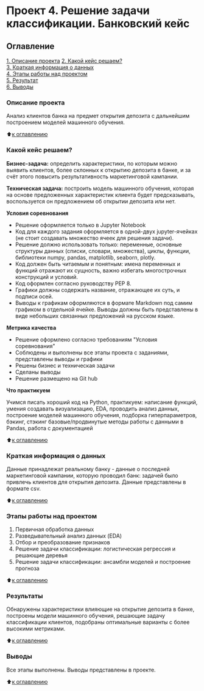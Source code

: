 # Проект 4. Решение задачи классификации. Банковский кейс

## Оглавление
[1. Описание проекта](https://github.com/Nasim2506/my_works/edit/master/Project_4/Readme.md#Описание-проекта)
[2. Какой кейс решаем?](https://github.com/Nasim2506/my_works/edit/master/Project_4/Readme.md#Какой-кейс-решаем)  
[3. Краткая информация о данных](https://github.com/Nasim2506/my_works/edit/master/Project_4/Readme.md#Краткая-информация-о-данных)  
[4. Этапы работы над проектом](https://github.com/Nasim2506/my_works/edit/master/Project_4/README.md#Этапы-работы-над-проектом)  
[5. Результат](https://github.com/Nasim2506/my_works/edit/master/Project_4/README.md#Результат)    
[6. Выводы](https://github.com/Nasim2506/my_works/edit/master/Project_4/README.md#Выводы) 

### Описание проекта  
Анализ клиентов банка на предмет открытия депозита с дальнейшим построением моделей машинного обучения.

:arrow_up:[к оглавлению](https://github.com/Nasim2506/my_works/edit/master/Project_4/README.md#Оглавление)

### Какой кейс решаем?    

**Бизнес-задача:** определить характеристики, по которым можно выявить клиентов, более склонных к открытию депозита в банке, и за счёт этого повысить результативность маркетинговой кампании.

**Техническая задача:** построить модель машинного обучения, которая на основе предложенных характеристик клиента будет предсказывать, воспользуется он предложением об открытии депозита или нет.

**Условия соревнования**

- Решение оформляется только в Jupyter Notebook
- Код для каждого задания оформляется в одной-двух jupyter-ячейках (не стоит создавать множество ячеек для решения задачи).
- Решение должно использовать только: переменные, основные структуры данных (списки, словари, множества), циклы, функции, библиотеки numpy, pandas, matplotlib, seaborn, plotly.
- Код должен быть читаемым и понятным: имена переменных и функций отражают их сущность, важно избегать многострочных конструкций и условий.
- Код оформлен согласно руководству PEP 8.
- Графики должны содержать название, отражающее их суть, и подписи осей.
- Выводы к графикам оформляются в формате Markdown под самим графиком в отдельной ячейке. Выводы должны быть представлены в виде небольших связанных предложений на русском языке.

**Метрика качества**

- Решение оформлено согласно требованиям "Условия соревнования"
- Соблюдены и выполнены все этапы проекта с заданиями, представлены выводы и графики
- Решены бизнес и техническая задачи
- Сделаны выводы
- Решение размещено на Git hub

**Что практикуем**

Учимся писать хороший код на Python, практикуем: написание функций, умения создавать визуализацию, EDA, проводить анализ данных, построение моделей машинного обучения, подборка гиперпараметров, бэкинг, стэкинг базовые/продвинутые методы работы с данными в Pandas, работа с документацией

:arrow_up:[к оглавлению](https://github.com/Nasim2506/my_works/edit/master/Project_4/README.md#Оглавление)

### Краткая информация о данных

Данные принадлежат реальному банку - данные о последней маркетинговой кампании, которую проводил банк: задачей было привлечь клиентов для открытия депозита. Данные представлены в формате csv.

:arrow_up:[к оглавлению](https://github.com/Nasim2506/my_works/edit/master/Project_4/README.md#Оглавление)

### Этапы работы над проектом

1. Первичная обработка данных
2. Разведывательный анализ данных (EDA)
3. Отбор и преобразование признаков
4. Решение задачи классификации: логистическая регрессия и решающие деревья
5. Решение задачи классификации: ансамбли моделей и построение прогноза

:arrow_up:[к оглавлению](https://github.com/Nasim2506/my_works/edit/master/Project_4/README.md#Оглавление)

### Результаты

Обнаружены характеристики влияющие на открытие депозита в банке, построены модели машинного обучения, решающие задачу классификации клиентов, подобраны оптимальные варианты с более высокими метриками.

:arrow_up:[к оглавлению](https://github.com/Nasim2506/my_works/edit/master/Project_4/README.md#Оглавление)

### Выводы

Все этапы выполнены. Выводы представлены в проекте.

:arrow_up:[к оглавлению](https://github.com/Nasim2506/my_works/edit/master/Project_4/README.md#Оглавление)
